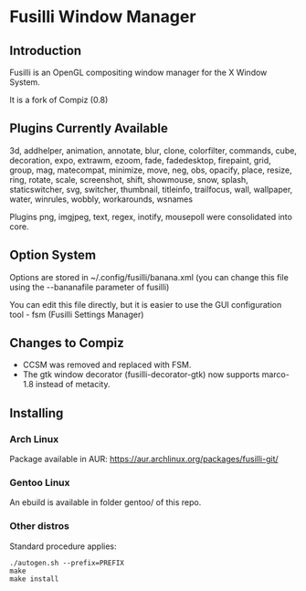 Fusilli Window Manager
======

## Introduction

Fusilli is an OpenGL compositing window manager for the X Window System.

It is a fork of Compiz (0.8)

## Plugins Currently Available

3d, addhelper, animation, annotate, blur, clone, colorfilter, commands, cube, decoration, expo, extrawm, ezoom, fade, fadedesktop, firepaint, grid, group, mag, matecompat,
minimize, move, neg, obs, opacify, place, resize, ring, rotate, scale, screenshot, shift, showmouse, snow, splash,
staticswitcher, svg, switcher, thumbnail, titleinfo, trailfocus, wall, wallpaper, water, winrules, wobbly, workarounds, wsnames

Plugins png, imgjpeg, text, regex, inotify, mousepoll were consolidated into core.

## Option System

Options are stored in ~/.config/fusilli/banana.xml (you can change this file using the --bananafile parameter of fusilli)

You can edit this file directly, but it is easier to use the GUI configuration tool - fsm (Fusilli Settings Manager)

## Changes to Compiz

* CCSM was removed and replaced with FSM.
* The gtk window decorator (fusilli-decorator-gtk) now supports marco-1.8 instead of metacity.

## Installing

### Arch Linux
Package available in AUR: https://aur.archlinux.org/packages/fusilli-git/

### Gentoo Linux

An ebuild is available in folder gentoo/ of this repo.

### Other distros

Standard procedure applies:

```
./autogen.sh --prefix=PREFIX
make
make install

```